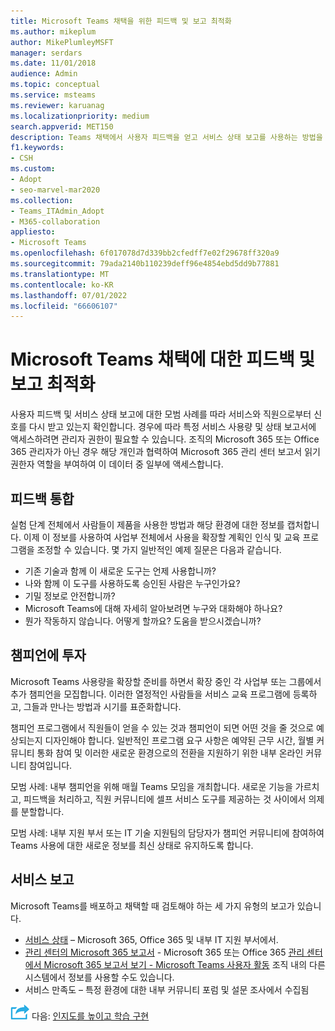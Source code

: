```yaml
---
title: Microsoft Teams 채택을 위한 피드백 및 보고 최적화
ms.author: mikeplum
author: MikePlumleyMSFT
manager: serdars
ms.date: 11/01/2018
audience: Admin
ms.topic: conceptual
ms.service: msteams
ms.reviewer: karuanag
ms.localizationpriority: medium
search.appverid: MET150
description: Teams 채택에서 사용자 피드백을 얻고 서비스 상태 보고를 사용하는 방법을 알아봅니다.
f1.keywords:
- CSH
ms.custom:
- Adopt
- seo-marvel-mar2020
ms.collection:
- Teams_ITAdmin_Adopt
- M365-collaboration
appliesto:
- Microsoft Teams
ms.openlocfilehash: 6f017078d7d339bb2cfedff7e02f29678ff320a9
ms.sourcegitcommit: 79ada2140b110239deff96e4854ebd5dd9b77881
ms.translationtype: MT
ms.contentlocale: ko-KR
ms.lasthandoff: 07/01/2022
ms.locfileid: "66606107"
---
```

# <a name="optimize-feedback-and-reporting-for-your-microsoft-teams-adoption"></a>Microsoft Teams 채택에 대한 피드백 및 보고 최적화

사용자 피드백 및 서비스 상태 보고에 대한 모범 사례를 따라 서비스와 직원으로부터 신호를 다시 받고 있는지 확인합니다.  경우에 따라 특정 서비스 사용량 및 상태 보고서에 액세스하려면 관리자 권한이 필요할 수 있습니다. 조직의 Microsoft 365 또는 Office 365 관리자가 아닌 경우 해당 개인과 협력하여 Microsoft 365 관리 센터 보고서 읽기 권한자 역할을 부여하여 이 데이터 중 일부에 액세스합니다.

## <a name="incorporating-feedback"></a>피드백 통합 

실험 단계 전체에서 사람들이 제품을 사용한 방법과 해당 환경에 대한 정보를 캡처합니다. 이제 이 정보를 사용하여 사업부 전체에서 사용을 확장할 계획인 인식 및 교육 프로그램을 조정할 수 있습니다. 몇 가지 일반적인 예제 질문은 다음과 같습니다.

- 기존 기술과 함께 이 새로운 도구는 언제 사용합니까?
- 나와 함께 이 도구를 사용하도록 승인된 사람은 누구인가요?
- 기밀 정보로 안전합니까? 
- Microsoft Teams에 대해 자세히 알아보려면 누구와 대화해야 하나요?
- 뭔가 작동하지 않습니다. 어떻게 할까요? 도움을 받으시겠습니까?

## <a name="invest-in-your-champions"></a>챔피언에 투자

Microsoft Teams 사용량을 확장할 준비를 하면서 확장 중인 각 사업부 또는 그룹에서 추가 챔피언을 모집합니다. 이러한 열정적인 사람들을 서비스 교육 프로그램에 등록하고, 그들과 만나는 방법과 시기를 표준화합니다.
 
챔피언 프로그램에서 직원들이 얻을 수 있는 것과 챔피언이 되면 어떤 것을 줄 것으로 예상되는지 디자인해야 합니다. 일반적인 프로그램 요구 사항은 예약된 근무 시간, 월별 커뮤니티 통화 참여 및 이러한 새로운 환경으로의 전환을 지원하기 위한 내부 온라인 커뮤니티 참여입니다.  

모범 사례: 내부 챔피언을 위해 매월 Teams 모임을 개최합니다. 새로운 기능을 가르치고, 피드백을 처리하고, 직원 커뮤니티에 셀프 서비스 도구를 제공하는 것 사이에서 의제를 분할합니다.

모범 사례: 내부 지원 부서 또는 IT 기술 지원팀의 담당자가 챔피언 커뮤니티에 참여하여 Teams 사용에 대한 새로운 정보를 최신 상태로 유지하도록 합니다. 

## <a name="service-reporting"></a>서비스 보고

Microsoft Teams를 배포하고 채택할 때 검토해야 하는 세 가지 유형의 보고가 있습니다.

- [서비스 상태](https://status.office365.com/) – Microsoft 365, Office 365 및 내부 IT 지원 부서에서.
- [관리 센터의 Microsoft 365 보고서](/microsoft-365/admin/activity-reports/activity-reports) - Microsoft 365 또는 Office 365 [관리 센터에서 Microsoft 365 보고서 보기 - Microsoft Teams 사용자 활동](/microsoft-365/admin/activity-reports/activity-reports) 조직 내의 다른 시스템에서 정보를 사용할 수도 있습니다.
- 서비스 만족도 – 특정 환경에 대한 내부 커뮤니티 포럼 및 설문 조사에서 수집됨

![다음 단계를 나타내는 아이콘입니다.](media/teams-adoption-next-icon.png) 다음: [인지도를 높이고 학습 구현](teams-adoption-drive-awareness.md)